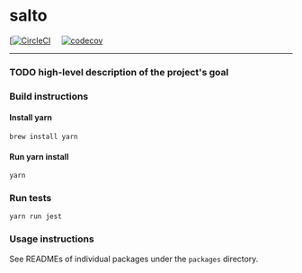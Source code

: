 # salto

[[![CircleCI](https://circleci.com/gh/salto-io/salto.svg?style=svg&circle-token=e64029d1886e2965a8d51b09597054b5a1e84733)](https://circleci.com/gh/salto-io/salto) &nbsp; &nbsp; [![codecov](https://codecov.io/gh/salto-io/salto/branch/master/graph/badge.svg?token=iZeoxV5WBR)](https://codecov.io/gh/salto-io/salto)

---

### TODO high-level description of the project's goal

### Build instructions

#### Install yarn

```
brew install yarn
```

#### Run yarn install

```
yarn
```

### Run tests

```
yarn run jest
```

### Usage instructions

See READMEs of individual packages under the `packages` directory.
